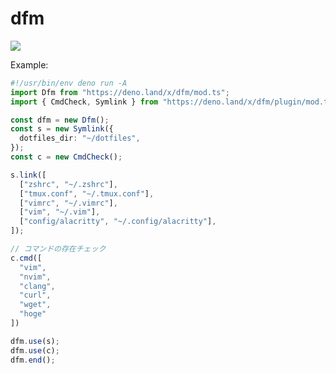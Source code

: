 # dfm

![](https://user-images.githubusercontent.com/45391880/175961680-875ae156-41ce-417c-99f7-a3deaf1d0516.png)

Example:
```typescript
#!/usr/bin/env deno run -A
import Dfm from "https://deno.land/x/dfm/mod.ts";
import { CmdCheck, Symlink } from "https://deno.land/x/dfm/plugin/mod.ts";

const dfm = new Dfm();
const s = new Symlink({
  dotfiles_dir: "~/dotfiles",
});
const c = new CmdCheck();

s.link([
  ["zshrc", "~/.zshrc"],
  ["tmux.conf", "~/.tmux.conf"],
  ["vimrc", "~/.vimrc"],
  ["vim", "~/.vim"],
  ["config/alacritty", "~/.config/alacritty"],
]);

// コマンドの存在チェック
c.cmd([
  "vim",
  "nvim",
  "clang",
  "curl",
  "wget",
  "hoge"
])

dfm.use(s);
dfm.use(c);
dfm.end();
```
